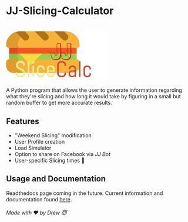 # JJ-Slicing-Calculator
# ![slicecalc](media/slicecalclogo.png)
A Python program that allows the user to generate information regarding what they're slicing and how long it would take by figuring in a small but random buffer to get more accurate results.
## Features
 - "Weekend Slicing" modification
 - User Profile creation
 - Load Simulator
 - Option to share on Facebook via *JJ Bot*
 - User-specific Slicing times :bread:

## Usage and Documentation
Readthedocs page coming in the future.
Current information and documentation found [here](https://michael-davis-3pcn.squarespace.com).
###### Made with :heart: by Drew :innocent:
